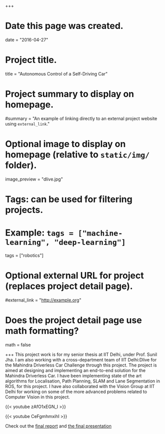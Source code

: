 +++
# Date this page was created.
date = "2016-04-27"

# Project title.
title = "Autonomous Control of a Self-Driving Car"

# Project summary to display on homepage.
#summary = "An example of linking directly to an external project website using `external_link`."

# Optional image to display on homepage (relative to `static/img/` folder).
image_preview = "dlive.jpg"

# Tags: can be used for filtering projects.
# Example: `tags = ["machine-learning", "deep-learning"]`
tags = ["robotics"]


# Optional external URL for project (replaces project detail page).
#external_link = "http://example.org"

# Does the project detail page use math formatting?
math = false

+++
This project work is for my senior thesis at IIT Delhi, under Prof. Sunil Jha. I am also working with a cross-department team of IIT Delhi:Dlive for the Mahindra Driverless Car Challenge through this project. The project is aimed at designing and implementing an end-to-end solution for the Mahindra Driverless Car. I have been implementing state of the art algorithms for Localisation, Path Planning, SLAM and Lane Segmentation in ROS, for this project. I have also collaborated with the Vision Group at IIT Delhi for working on some of the more advanced problems related to Computer Vision in this project.



{{< youtube zAfO1xEGN_I >}}



{{< youtube CeFgmhmxihI >}}



Check out the [final report](https://tinyurl.com/y9gqam3d) and [the final presentation](https://tinyurl.com/y92vojnn)
